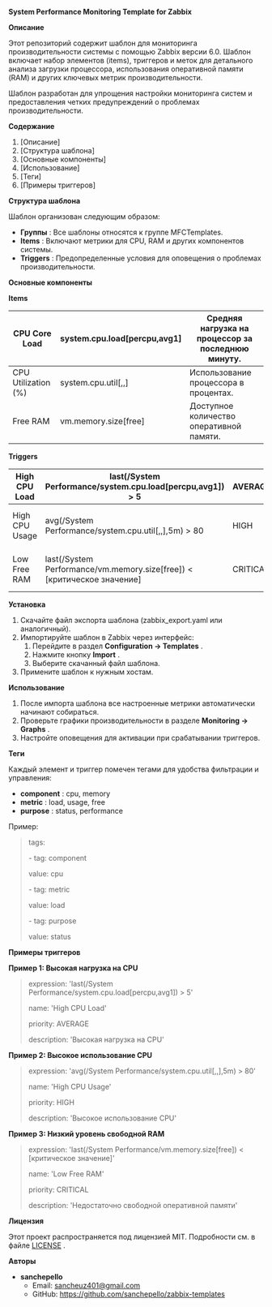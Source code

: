 **System Performance Monitoring Template for Zabbix**

**Описание**

Этот репозиторий содержит шаблон для мониторинга производительности системы с помощью Zabbix версии 6.0. Шаблон включает набор элементов (items), триггеров и меток для детального анализа загрузки процессора, использования оперативной памяти (RAM) и других ключевых метрик производительности.

Шаблон разработан для упрощения настройки мониторинга систем и предоставления четких предупреждений о проблемах производительности.

**Содержание**

1. [Описание]
1. [Структура шаблона]
1. [Основные компоненты]
1. [Использование]
1. [Теги]
1. [Примеры триггеров]

**Структура шаблона**

Шаблон организован следующим образом:

- **Группы** : Все шаблоны относятся к группе MFCTemplates.
- **Items** : Включают метрики для CPU, RAM и других компонентов системы.
- **Triggers** : Предопределенные условия для оповещения о проблемах производительности.

**Основные компоненты**

**Items**

|CPU Core Load|system.cpu.load[percpu,avg1]|Средняя нагрузка на процессор за последнюю минуту.|
| - | - | - |
|CPU Utilization (%)|system.cpu.util[,,]|Использование процессора в процентах.|
|Free RAM|vm.memory.size[free]|Доступное количество оперативной памяти.|

**Triggers**

|High CPU Load|last(/System Performance/system.cpu.load[percpu,avg1]) > 5|AVERAGE|Высокая нагрузка на процессор.|
| - | - | - | - |
|High CPU Usage|avg(/System Performance/system.cpu.util[,,],5m) > 80|HIGH|Высокое использование процессора более 80%.|
|Low Free RAM|last(/System Performance/vm.memory.size[free]) < [критическое значение]|CRITICAL|Недостаточно свободной оперативной памяти.|

**Установка**

1. Скачайте файл экспорта шаблона (zabbix\_export.yaml или аналогичный).
1. Импортируйте шаблон в Zabbix через интерфейс:
   1. Перейдите в раздел **Configuration -> Templates** .
   1. Нажмите кнопку **Import** .
   1. Выберите скачанный файл шаблона.
1. Примените шаблон к нужным хостам.

**Использование**

1. После импорта шаблона все настроенные метрики автоматически начинают собираться.
1. Проверьте графики производительности в разделе **Monitoring -> Graphs** .
1. Настройте оповещения для активации при срабатывании триггеров.

**Теги**

Каждый элемент и триггер помечен тегами для удобства фильтрации и управления:

- **component** : cpu, memory
- **metric** : load, usage, free
- **purpose** : status, performance

Пример:

>tags:
>
>\- tag: component
>
>value: cpu
>
>\- tag: metric
>
>value: load
>
>\- tag: purpose
>
>value: status

**Примеры триггеров**

**Пример 1: Высокая нагрузка на CPU**

>expression: 'last(/System Performance/system.cpu.load[percpu,avg1]) > 5'
>
>name: 'High CPU Load'
>
>priority: AVERAGE
>
>description: 'Высокая нагрузка на CPU'

**Пример 2: Высокое использование CPU**

>expression: 'avg(/System Performance/system.cpu.util[,,],5m) > 80'
>
>name: 'High CPU Usage'
>
>priority: HIGH
>
>description: 'Высокое использование CPU'

**Пример 3: Низкий уровень свободной RAM**

>expression: 'last(/System Performance/vm.memory.size[free]) < [критическое значение]'
>
>name: 'Low Free RAM'
>
>priority: CRITICAL
>
>description: 'Недостаточно свободной оперативной памяти'

**Лицензия**

Этот проект распространяется под лицензией MIT. Подробности см. в файле [LICENSE](https://chat.qwenlm.ai/c/LICENSE) .

**Авторы**

- **sanchepello**
  - Email: sancheuz401@gmail.com
  - GitHub: https://github.com/sanchepello/zabbix-templates
